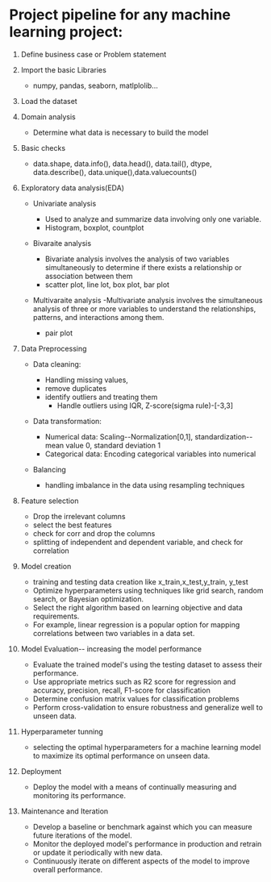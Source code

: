 # Project pipeline for any machine learning project:
1. Define business case or Problem statement

2. Import the basic Libraries
   - numpy, pandas, seaborn, matlplolib...
    
3. Load the dataset

4. Domain analysis
   - Determine what data is necessary to build the model
    
5. Basic checks
   - data.shape, data.info(), data.head(), data.tail(), dtype, data.describe(), data.unique(),data.valuecounts()
    
6. Exploratory data analysis(EDA)
    - Univariate analysis
        - Used to analyze and summarize data involving only one variable.
        - Histogram, boxplot, countplot
        
    - Bivaraite analysis
        - Bivariate analysis involves the analysis of two variables simultaneously to determine if there exists a relationship or association between them
        - scatter plot, line lot, box plot, bar plot
        
    - Multivaraite analysis
       -Multivariate analysis involves the simultaneous analysis of three or more variables to understand the relationships, patterns, and interactions among them.
         - pair plot
            
7. Data Preprocessing 

    - Data cleaning: 
        - Handling missing values, 
        - remove duplicates 
        - identify outliers and treating them
            - Handle outliers using IQR, Z-score(sigma rule)-[-3,3]
    
        
    - Data transformation: 
        - Numerical data: Scaling--Normalization[0,1], standardization-- mean value 0, standard deviation 1
        - Categorical data: Encoding categorical variables into numerical
        
    - Balancing
        - handling imbalance in the data using resampling techniques
        
    
8. Feature selection
    - Drop the irrelevant columns
    - select the best features
    - check for corr and drop the columns
    - splitting of independent and dependent variable, and check for correlation
     
9. Model creation
    - training and testing data creation like x_train,x_test,y_train, y_test
    - Optimize hyperparameters using techniques like grid search, random search, or Bayesian optimization.
    - Select the right algorithm based on learning objective and data requirements. 
    - For example, linear regression is a popular option for mapping correlations between two variables in a data set.
    
10. Model Evaluation-- increasing the model performance
    - Evaluate the trained model's using the testing dataset to assess their performance.
    - Use appropriate metrics such as R2 score for regression and accuracy, precision, recall, F1-score for classification
    - Determine confusion matrix values for classification problems
    - Perform cross-validation to ensure robustness and generalize well to unseen data.
    
11. Hyperparameter tunning 
    - selecting the optimal hyperparameters for a machine learning model to maximize its optimal performance on unseen data.
    
12. Deployment
    - Deploy the model with a means of continually measuring and monitoring its performance.
    
13. Maintenance and Iteration
    - Develop a baseline or benchmark against which you can measure future iterations of the model.
    - Monitor the deployed model's performance in production and retrain or update it periodically with new data.
    - Continuously iterate on different aspects of the model to improve overall performance.
